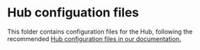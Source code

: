 # Hub configuation files

This folder contains configuration files for the Hub, following the recommended [Hub configuration files in our documentation.](https://hubverse.io/en/latest/user-guide/hub-config.html)

